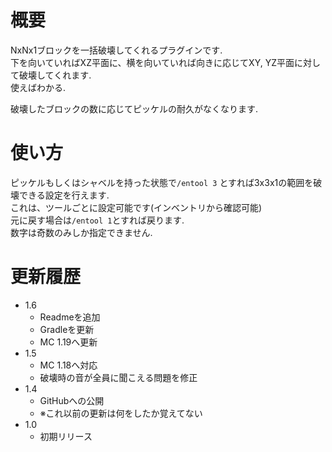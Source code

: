 # 概要
NxNx1ブロックを一括破壊してくれるプラグインです.  
下を向いていればXZ平面に、横を向いていれば向きに応じてXY, YZ平面に対して破壊してくれます.  
使えばわかる.  

破壊したブロックの数に応じてピッケルの耐久がなくなります.  

# 使い方
ピッケルもしくはシャベルを持った状態で`/entool 3` とすれば3x3x1の範囲を破壊できる設定を行えます.  
これは、ツールごとに設定可能です(インベントリから確認可能)  
元に戻す場合は`/entool 1`とすれば戻ります.  
数字は奇数のみしか指定できません.  

# 更新履歴
- 1.6
  - Readmeを追加
  - Gradleを更新
  - MC 1.19へ更新
- 1.5
  - MC 1.18へ対応
  - 破壊時の音が全員に聞こえる問題を修正
- 1.4
  - GitHubへの公開
  - ※これ以前の更新は何をしたか覚えてない
- 1.0
  - 初期リリース